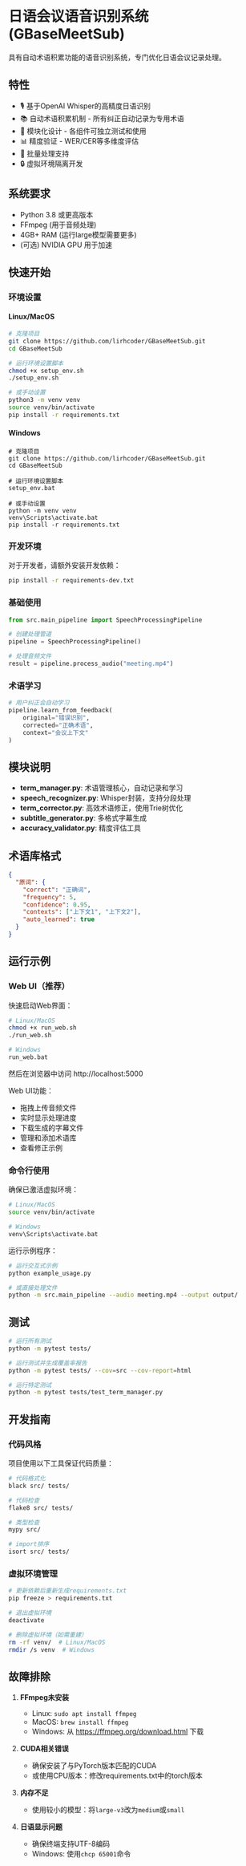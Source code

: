 # 日语会议语音识别系统 (GBaseMeetSub)

具有自动术语积累功能的语音识别系统，专门优化日语会议记录处理。

## 特性

- 🎙️ 基于OpenAI Whisper的高精度日语识别
- 📚 自动术语积累机制 - 所有纠正自动记录为专用术语
- 🔧 模块化设计 - 各组件可独立测试和使用
- 📊 精度验证 - WER/CER等多维度评估
- 🚀 批量处理支持
- 🔒 虚拟环境隔离开发

## 系统要求

- Python 3.8 或更高版本
- FFmpeg (用于音频处理)
- 4GB+ RAM (运行large模型需要更多)
- (可选) NVIDIA GPU 用于加速

## 快速开始

### 环境设置

#### Linux/MacOS
```bash
# 克隆项目
git clone https://github.com/lirhcoder/GBaseMeetSub.git
cd GBaseMeetSub

# 运行环境设置脚本
chmod +x setup_env.sh
./setup_env.sh

# 或手动设置
python3 -m venv venv
source venv/bin/activate
pip install -r requirements.txt
```

#### Windows
```batch
# 克隆项目
git clone https://github.com/lirhcoder/GBaseMeetSub.git
cd GBaseMeetSub

# 运行环境设置脚本
setup_env.bat

# 或手动设置
python -m venv venv
venv\Scripts\activate.bat
pip install -r requirements.txt
```

### 开发环境

对于开发者，请额外安装开发依赖：
```bash
pip install -r requirements-dev.txt
```

### 基础使用

```python
from src.main_pipeline import SpeechProcessingPipeline

# 创建处理管道
pipeline = SpeechProcessingPipeline()

# 处理音频文件
result = pipeline.process_audio("meeting.mp4")
```

### 术语学习

```python
# 用户纠正会自动学习
pipeline.learn_from_feedback(
    original="错误识别",
    corrected="正确术语",
    context="会议上下文"
)
```

## 模块说明

- **term_manager.py**: 术语管理核心，自动记录和学习
- **speech_recognizer.py**: Whisper封装，支持分段处理
- **term_corrector.py**: 高效术语修正，使用Trie树优化
- **subtitle_generator.py**: 多格式字幕生成
- **accuracy_validator.py**: 精度评估工具

## 术语库格式

```json
{
  "原词": {
    "correct": "正确词",
    "frequency": 5,
    "confidence": 0.95,
    "contexts": ["上下文1", "上下文2"],
    "auto_learned": true
  }
}
```

## 运行示例

### Web UI（推荐）

快速启动Web界面：
```bash
# Linux/MacOS
chmod +x run_web.sh
./run_web.sh

# Windows
run_web.bat
```

然后在浏览器中访问 http://localhost:5000

Web UI功能：
- 拖拽上传音频文件
- 实时显示处理进度
- 下载生成的字幕文件
- 管理和添加术语库
- 查看修正示例

### 命令行使用

确保已激活虚拟环境：
```bash
# Linux/MacOS
source venv/bin/activate

# Windows
venv\Scripts\activate.bat
```

运行示例程序：
```bash
# 运行交互式示例
python example_usage.py

# 或直接处理文件
python -m src.main_pipeline --audio meeting.mp4 --output output/
```

## 测试

```bash
# 运行所有测试
python -m pytest tests/

# 运行测试并生成覆盖率报告
python -m pytest tests/ --cov=src --cov-report=html

# 运行特定测试
python -m pytest tests/test_term_manager.py
```

## 开发指南

### 代码风格

项目使用以下工具保证代码质量：
```bash
# 代码格式化
black src/ tests/

# 代码检查
flake8 src/ tests/

# 类型检查
mypy src/

# import排序
isort src/ tests/
```

### 虚拟环境管理

```bash
# 更新依赖后重新生成requirements.txt
pip freeze > requirements.txt

# 退出虚拟环境
deactivate

# 删除虚拟环境（如需重建）
rm -rf venv/  # Linux/MacOS
rmdir /s venv  # Windows
```

## 故障排除

1. **FFmpeg未安装**
   - Linux: `sudo apt install ffmpeg`
   - MacOS: `brew install ffmpeg`
   - Windows: 从 https://ffmpeg.org/download.html 下载

2. **CUDA相关错误**
   - 确保安装了与PyTorch版本匹配的CUDA
   - 或使用CPU版本：修改requirements.txt中的torch版本

3. **内存不足**
   - 使用较小的模型：将`large-v3`改为`medium`或`small`

4. **日语显示问题**
   - 确保终端支持UTF-8编码
   - Windows: 使用`chcp 65001`命令